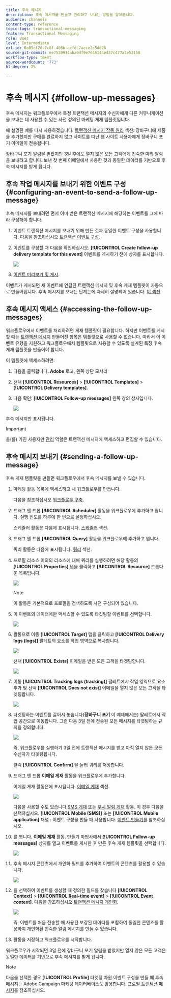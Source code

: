 ```yaml
---
title: 후속 메시지
description: 후속 메시지를 만들고 관리하고 보내는 방법을 알아봅니다.
audience: channels
content-type: reference
topic-tags: transactional-messaging
feature: Transactional Messaging
role: User
level: Intermediate
exl-id: 0a05cf20-7c8f-406b-acfd-7aece2c5dd26
source-git-commit: ee7539914aba9df9e7d46144e437c477a7e52168
workflow-type: tm+mt
source-wordcount: '773'
ht-degree: 2%

---
```


# 후속 메시지 {#follow-up-messages}

후속 메시지는 워크플로우에서 특정 트랜잭션 메시지의 수신자에게 다른 커뮤니케이션을 보내는 데 사용할 수 있는 사전 정의된 마케팅 게재 템플릿입니다.

에 설명된 예를 다시 사용하겠습니다. [트랜잭션 메시지 작동 원리](../../channels/using/getting-started-with-transactional-msg.md#transactional-messaging-operating-principle) 섹션: 장바구니에 제품을 추가했지만 구매를 완료하지 않고 사이트를 떠난 웹 사이트 사용자에게 장바구니 포기 이메일이 전송됩니다.

장바구니 포기 알림을 받았지만 3일 후에도 열지 않은 모든 고객에게 친숙한 미리 알림을 보내려고 합니다. 보낸 첫 번째 이메일에서 사용한 것과 동일한 데이터를 기반으로 후속 메시지를 받게 됩니다.

## 후속 작업 메시지를 보내기 위한 이벤트 구성 {#configuring-an-event-to-send-a-follow-up-message}

후속 메시지를 보내려면 먼저 이미 받은 트랜잭션 메시지에 해당하는 이벤트를 그에 따라 구성해야 합니다.

1. 이벤트 트랜잭션 메시지를 보내기 위해 만든 것과 동일한 이벤트 구성을 사용합니다. 다음을 참조하십시오 [트랜잭션 이벤트 구성](../../channels/using/configuring-transactional-event.md).
1. 이벤트를 구성할 때 다음을 확인하십시오. **[!UICONTROL Create follow-up delivery template for this event]** 이벤트를 게시하기 전에 상자를 표시합니다.

   ![](assets/message-center_follow-up-checkbox.png)

1. [이벤트 미리보기 및 게시](../../channels/using/publishing-transactional-event.md#previewing-and-publishing-the-event).

이벤트가 게시되면 새 이벤트에 연결된 트랜잭션 메시지 및 후속 게재 템플릿이 자동으로 만들어집니다. 후속 메시지를 보내는 단계는에 자세히 설명되어 있습니다. [이 섹션](#sending-a-follow-up-message).

## 후속 메시지 액세스 {#accessing-the-follow-up-messages}

워크플로우에서 이벤트를 처리하려면 게재 템플릿이 필요합니다. 하지만 이벤트를 게시할 때는 [트랜잭션 메시지](../../channels/using/editing-transactional-message.md) 만들어진 항목은 템플릿으로 사용할 수 없습니다. 따라서 이 이벤트 유형을 지원하고 워크플로우에서 템플릿으로 사용할 수 있도록 설계된 특정 후속 게재 템플릿을 만들어야 합니다.

이 템플릿에 액세스하려면:

1. 다음을 클릭합니다. **Adobe** 로고, 왼쪽 상단 모서리
1. 선택 **[!UICONTROL Resources]** > **[!UICONTROL Templates]** > **[!UICONTROL Delivery templates]**.
1. 다음 확인: **[!UICONTROL Follow-up messages]** 왼쪽 창의 상자입니다.

   ![](assets/message-center_follow-up-search.png)

후속 메시지만 표시됩니다.

>[!IMPORTANT]
>
>을(를) 가진 사용자만 [관리](../../administration/using/users-management.md#functional-administrators) 역할은 트랜잭션 메시지에 액세스하고 편집할 수 있습니다.

## 후속 메시지 보내기 {#sending-a-follow-up-message}

후속 게재 템플릿을 만들면 워크플로우에서 후속 메시지를 보낼 수 있습니다.

<!--You need to set up a workflow targeting the event corresponding to the transactional message that was already received.-->

1. 마케팅 활동 목록에 액세스하고 새 워크플로우를 만듭니다.

   다음을 참조하십시오 [워크플로우 구축](../../automating/using/building-a-workflow.md#creating-a-workflow).

1. 드래그 앤 드롭 **[!UICONTROL Scheduler]** 활동을 워크플로우에 추가하고 엽니다. 실행 빈도를 하루에 한 번으로 설정하십시오.

   스케줄러 활동은 다음에 표시됩니다. [스케줄러](../../automating/using/scheduler.md) 섹션.

1. 드래그 앤 드롭 **[!UICONTROL Query]** 활동을 워크플로우에 추가하고 엽니다.

   쿼리 활동은 다음에 표시됩니다. [쿼리](../../automating/using/query.md) 섹션.

1. 프로필 리소스 이외의 리소스에 대해 쿼리를 실행하려면 해당 활동의 **[!UICONTROL Properties]** 탭을 클릭하고 **[!UICONTROL Resource]** 드롭다운 목록입니다.

   ![](assets/message-center_follow-up-query-properties.png)

   >[!NOTE]
   >
   >이 활동은 기본적으로 프로필을 검색하도록 사전 구성되어 있습니다.

1. 이 이벤트의 데이터에만 액세스할 수 있도록 타깃팅할 이벤트를 선택합니다.

   ![](assets/message-center_follow-up-query-resource.png)

1. 활동으로 이동 **[!UICONTROL Target]** 탭을 클릭하고 **[!UICONTROL Delivery logs (logs)]** 팔레트의 요소를 작업 영역으로 복사합니다.

   ![](assets/message-center_follow-up-delivery-logs.png)

   선택 **[!UICONTROL Exists]** 이메일을 받은 모든 고객을 타겟팅합니다.

   ![](assets/message-center_follow-up-delivery-logs-exists.png)

1. 이동 **[!UICONTROL Tracking logs (tracking)]** 팔레트에서 작업 영역으로 요소 추가 및 선택 **[!UICONTROL Does not exist]** 이메일을 열지 않은 모든 고객을 타겟팅합니다.

   ![](assets/message-center_follow-up-delivery-and-tracking-logs.png)

1. 타겟팅하는 이벤트를 끌어서 놓습니다(**장바구니 포기** 이 예제에서는) 팔레트에서 작업 공간으로 이동합니다. 그런 다음 3일 전에 전송된 모든 메시지를 타겟팅하는 규칙을 정의합니다.

   ![](assets/message-center_follow-up-created.png)

   즉, 워크플로우를 실행하기 3일 전에 트랜잭션 메시지를 받고 아직 열지 않은 모든 수신자가 타겟팅됩니다.

   클릭 **[!UICONTROL Confirm]** 을 눌러 쿼리를 저장합니다.

1. 드래그 앤 드롭 **이메일 게재** 활동을 워크플로우에 추가합니다.

   이메일 게재 활동은에 표시됩니다. [이메일 게재](../../automating/using/email-delivery.md) 섹션.

   ![](assets/message-center_follow-up-workflow.png)

   다음을 사용할 수도 있습니다 [SMS 게재](../../automating/using/sms-delivery.md) 또는 [푸시 알림 게재](../../automating/using/push-notification-delivery.md) 활동. 이 경우 다음을 선택하십시오. **[!UICONTROL Mobile (SMS)]** 또는 **[!UICONTROL Mobile application]** 채널 : 이벤트 구성을 만들 때 사용합니다. [이벤트 만들기](../../channels/using/configuring-transactional-event.md#creating-an-event)를 참조하십시오.

1. 를 엽니다. **이메일 게재** 활동. 만들기 마법사에서 **[!UICONTROL Follow-up messages]** 상자를 열고 이벤트를 게시한 후 만든 후속 게재 템플릿을 선택합니다.

   ![](assets/message-center_follow-up-template.png)

1. 후속 메시지 콘텐츠에서 개인화 필드를 추가하여 이벤트의 콘텐츠를 활용할 수 있습니다.

   ![](assets/message-center_follow-up-content.png)

1. 을 선택하여 이벤트를 생성할 때 정의한 필드를 찾습니다 **[!UICONTROL Context]** > **[!UICONTROL Real-time event]** > **[!UICONTROL Event context]**. 다음을 참조하십시오 [트랜잭션 메시지 개인화](../../channels/using/editing-transactional-message.md#personalizing-a-transactional-message).

   ![](assets/message-center_follow-up-personalization.png)

   즉, 이벤트를 처음 전송할 때 사용된 보강된 데이터를 포함하여 동일한 콘텐츠를 활용하여 개인화된 친숙한 알림 메시지를 만들 수 있습니다.

1. 활동을 저장하고 워크플로우를 시작합니다.

워크플로우가 시작되면 3일 전에 장바구니 포기 알림을 받았지만 열지 않은 모든 고객은 동일한 데이터를 기반으로 후속 메시지를 받게 됩니다.

>[!NOTE]
>
>다음을 선택한 경우 **[!UICONTROL Profile]** 타겟팅 차원 이벤트 구성을 만들 때 후속 메시지는 Adobe Campaign 마케팅 데이터베이스도 활용합니다. [프로필 트랜잭션 메시지](../../channels/using/editing-transactional-message.md#profile-transactional-message-specificities)를 참조하십시오.
